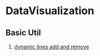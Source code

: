 # DataVisualization

## Basic Util

1. [dynamic lines add and remove](https://github.com/DolphinWilly/DataVisualization/blob/master/Util/dynamicLine.py)
